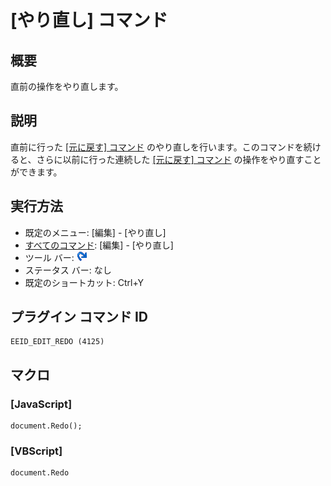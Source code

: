 # \[やり直し\] コマンド

## 概要

直前の操作をやり直します。

## 説明

直前に行った [\[元に戻す\] コマンド](edit_undo) のやり直しを行います。このコマンドを続けると、さらに以前に行った連続した
[\[元に戻す\] コマンド](edit_undo) の操作をやり直すことができます。

## 実行方法

- 既定のメニュー: \[編集\] \- \[やり直し\]
- [すべてのコマンド](../../glossary/allcommands): \[編集\] \- \[やり直し\]
- ツール バー: ![](../../images/editredo.gif)
- ステータス バー: なし
- 既定のショートカット: Ctrl+Y

## プラグイン コマンド ID

```
EEID_EDIT_REDO (4125)
```

## マクロ

### \[JavaScript\]

```
document.Redo();
```

### \[VBScript\]

```
document.Redo
```
